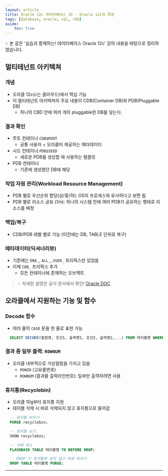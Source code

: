 ```yaml
---
layout: article
title: Oracle 12c 데이터베이스 15 - Oracle 12c의 특징
tags: [database, oracle, sql, rdb]
aside:
    toc: true
---
```


💡 본 글은 '실습과 함께하는! 데이터베이스 Oracle 12c' 강의 내용을 바탕으로 정리하였습니다.

## 멀티테넌트 아키텍쳐
### 개념
* 오라클 12c(c는 클라우드)에서 핵심 기능
* 이 멀티테넌트 아키텍쳐의 주요 내용이 CDB(Container DB)와 PDB(Pluggable DB)
  + 하나의 CBD 안에 여러 개의 pluggable한 DB를 넣는다.

### 결과 확인
* 루트 컨테이너 `CDB$ROOT`
  + 공통 사용자 + 오라클이 제공하는 메타데이터
* 시드 컨테이너 `PDB$SEED`
  + 새로운 PDB를 생성할 때 사용하는 템플릿
* PDB 컨테이너
  + 기존에 생성했던 DB에 해당

### 작업 자원 관리(Workload Resource Management)
* PDB 별로 우선순위 할당(상/중/하): OS의 프로세스와 유사하다고 보면 됨
* PDB 별로 리소스 공유 (1/n): 하나의 시스템 안에 여러 PDB가 공유하는 형태로 리소스를 배정

### 백업/복구
* CDB/PDB 레벨 별로 가능 (이전에는 DB, TABLE 단위로 복구)

### 메타데이터(딕셔너리뷰)
* 기존에는 `DBA_`, `ALL_`, `USER_` 프리픽스만 있었음
* 이제 `CDB_` 프리픽스 추가
  + 모든 컨테이너에 존재하는 오브젝트

> 💡 자세한 설명은 공식 문서에서 확인! [Oracle DOC](https://docs.oracle.com/database/121/CNCPT/cdbovrvw.htm#CNCPT89240)

## 오라클에서 지원하는 기능 및 함수
### Decode 함수
* 여러 줄의 `CASE` 문을 한 줄로 표현 가능

```sql
  SELECT DECODE(컬럼명, 조건1, 출력명1, 조건2, 출력명2,...) FROM 테이블명 WHERE 조건절;
```

### 결과 중 일부 출력: `ROWNUM`
* 오라클 내부적으로 가상컬럼을 가지고 있음
  + `ROWID` (고유줄번호)
  + `ROWNUM` (결과물 출력라인번호): 일부만 출력하려면 사용

### 휴지통(Recyclebin)
* 오라클 10g부터 휴지통 지원
* 테이블 삭제 시 바로 삭제되지 않고 휴지통으로 들어감

```sql
  -- 휴지통 비우기
  PURGE recyclebin;

  -- 휴지통 보기
  SHOW recyclebin;

  -- 삭제 취소
  FLASHBACK TABLE 테이블명 TO BEFORE DROP;

  -- DROP 시 휴지통에 넣지 않고 바로 버리기
  DROP TABLE 테이블명 PURGE;
```
***
<!--more-->

